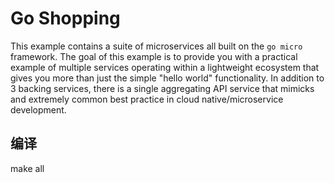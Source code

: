 # Go Shopping
This example contains a suite of microservices all built on the `go micro` framework. The goal of this example is to provide you
with a practical example of multiple services operating within a lightweight ecosystem that gives you more than just
the simple "hello world" functionality. In addition to 3 backing services, there is a single aggregating API service that mimicks 
and extremely common best practice in cloud native/microservice development.

## 编译
 make all 